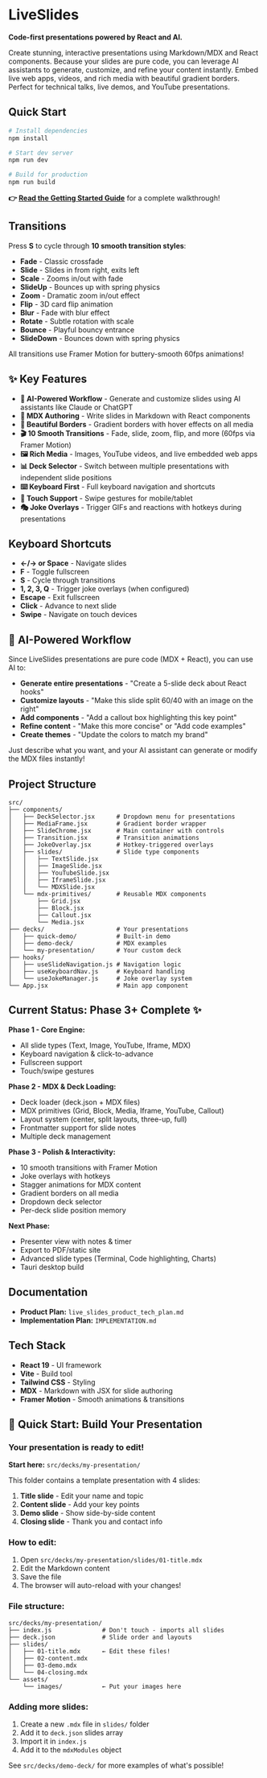 # LiveSlides

**Code-first presentations powered by React and AI.**

Create stunning, interactive presentations using Markdown/MDX and React components. Because your slides are pure code, you can leverage AI assistants to generate, customize, and refine your content instantly. Embed live web apps, videos, and rich media with beautiful gradient borders. Perfect for technical talks, live demos, and YouTube presentations.

##  Quick Start

```bash
# Install dependencies
npm install

# Start dev server
npm run dev

# Build for production
npm run build
```

**👉 [Read the Getting Started Guide](./GETTING_STARTED.md)** for a complete walkthrough!

##  Transitions

Press **S** to cycle through **10 smooth transition styles**:
- **Fade** - Classic crossfade
- **Slide** - Slides in from right, exits left
- **Scale** - Zooms in/out with fade
- **SlideUp** - Bounces up with spring physics
- **Zoom** - Dramatic zoom in/out effect
- **Flip** - 3D card flip animation
- **Blur** - Fade with blur effect
- **Rotate** - Subtle rotation with scale
- **Bounce** - Playful bouncy entrance
- **SlideDown** - Bounces down with spring physics

All transitions use Framer Motion for buttery-smooth 60fps animations!

## ✨ Key Features

- **🤖 AI-Powered Workflow** - Generate and customize slides using AI assistants like Claude or ChatGPT
- **📝 MDX Authoring** - Write slides in Markdown with React components
- **🎨 Beautiful Borders** - Gradient borders with hover effects on all media
- **🎬 10 Smooth Transitions** - Fade, slide, zoom, flip, and more (60fps via Framer Motion)
- **🖼️ Rich Media** - Images, YouTube videos, and live embedded web apps
- **📊 Deck Selector** - Switch between multiple presentations with independent slide positions
- **⌨️ Keyboard First** - Full keyboard navigation and shortcuts
- **📱 Touch Support** - Swipe gestures for mobile/tablet
- **🎭 Joke Overlays** - Trigger GIFs and reactions with hotkeys during presentations

##  Keyboard Shortcuts

- **←/→ or Space** - Navigate slides
- **F** - Toggle fullscreen
- **S** - Cycle through transitions
- **1, 2, 3, Q** - Trigger joke overlays (when configured)
- **Escape** - Exit fullscreen
- **Click** - Advance to next slide
- **Swipe** - Navigate on touch devices

## 🤖 AI-Powered Workflow

Since LiveSlides presentations are pure code (MDX + React), you can use AI to:

- **Generate entire presentations** - "Create a 5-slide deck about React hooks"
- **Customize layouts** - "Make this slide split 60/40 with an image on the right"
- **Add components** - "Add a callout box highlighting this key point"
- **Refine content** - "Make this more concise" or "Add code examples"
- **Create themes** - "Update the colors to match my brand"

Just describe what you want, and your AI assistant can generate or modify the MDX files instantly!

##  Project Structure

```
src/
├── components/
│   ├── DeckSelector.jsx      # Dropdown menu for presentations
│   ├── MediaFrame.jsx        # Gradient border wrapper
│   ├── SlideChrome.jsx       # Main container with controls
│   ├── Transition.jsx        # Transition animations
│   ├── JokeOverlay.jsx       # Hotkey-triggered overlays
│   ├── slides/               # Slide type components
│   │   ├── TextSlide.jsx
│   │   ├── ImageSlide.jsx
│   │   ├── YouTubeSlide.jsx
│   │   ├── IframeSlide.jsx
│   │   └── MDXSlide.jsx
│   └── mdx-primitives/       # Reusable MDX components
│       ├── Grid.jsx
│       ├── Block.jsx
│       ├── Callout.jsx
│       └── Media.jsx
├── decks/                    # Your presentations
│   ├── quick-demo/           # Built-in demo
│   ├── demo-deck/            # MDX examples
│   └── my-presentation/      # Your custom deck
├── hooks/
│   ├── useSlideNavigation.js # Navigation logic
│   ├── useKeyboardNav.js     # Keyboard handling
│   └── useJokeManager.js     # Joke overlay system
└── App.jsx                   # Main app component
```
##  Current Status: Phase 3+ Complete ✨

**Phase 1 - Core Engine:**
-  All slide types (Text, Image, YouTube, Iframe, MDX)
-  Keyboard navigation & click-to-advance
-  Fullscreen support
-  Touch/swipe gestures

**Phase 2 - MDX & Deck Loading:**
-  Deck loader (deck.json + MDX files)
-  MDX primitives (Grid, Block, Media, Iframe, YouTube, Callout)
-  Layout system (center, split layouts, three-up, full)
-  Frontmatter support for slide notes
-  Multiple deck management

**Phase 3 - Polish & Interactivity:**
-  10 smooth transitions with Framer Motion
-  Joke overlays with hotkeys
-  Stagger animations for MDX content
-  Gradient borders on all media
-  Dropdown deck selector
-  Per-deck slide position memory

**Next Phase:**
-  Presenter view with notes & timer
-  Export to PDF/static site
-  Advanced slide types (Terminal, Code highlighting, Charts)
-  Tauri desktop build

##  Documentation

- **Product Plan:** `live_slides_product_tech_plan.md`
- **Implementation Plan:** `IMPLEMENTATION.md`

##  Tech Stack

- **React 19** - UI framework
- **Vite** - Build tool
- **Tailwind CSS** - Styling
- **MDX** - Markdown with JSX for slide authoring
- **Framer Motion** - Smooth animations & transitions

## 🎯 Quick Start: Build Your Presentation

### Your presentation is ready to edit!

**Start here:** `src/decks/my-presentation/`

This folder contains a template presentation with 4 slides:
1. **Title slide** - Edit your name and topic
2. **Content slide** - Add your key points
3. **Demo slide** - Show side-by-side content
4. **Closing slide** - Thank you and contact info

### How to edit:

1. Open `src/decks/my-presentation/slides/01-title.mdx`
2. Edit the Markdown content
3. Save the file
4. The browser will auto-reload with your changes!

### File structure:
```
src/decks/my-presentation/
├── index.js              # Don't touch - imports all slides
├── deck.json             # Slide order and layouts
├── slides/
│   ├── 01-title.mdx      ← Edit these files!
│   ├── 02-content.mdx
│   ├── 03-demo.mdx
│   └── 04-closing.mdx
└── assets/
    └── images/           ← Put your images here
```

### Adding more slides:

1. Create a new `.mdx` file in `slides/` folder
2. Add it to `deck.json` slides array
3. Import it in `index.js`
4. Add it to the `mdxModules` object

See `src/decks/demo-deck/` for more examples of what's possible!
